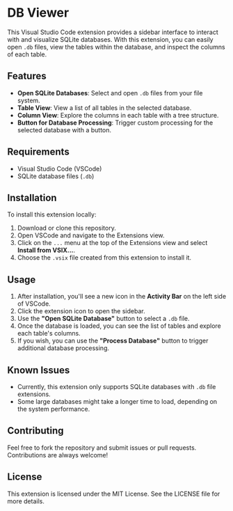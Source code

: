 # DB Viewer

This Visual Studio Code extension provides a sidebar interface to interact with and visualize SQLite databases. With this extension, you can easily open `.db` files, view the tables within the database, and inspect the columns of each table.

## Features

- **Open SQLite Databases**: Select and open `.db` files from your file system.
- **Table View**: View a list of all tables in the selected database.
- **Column View**: Explore the columns in each table with a tree structure.
- **Button for Database Processing**: Trigger custom processing for the selected database with a button.

## Requirements

- Visual Studio Code (VSCode)
- SQLite database files (`.db`)

## Installation

To install this extension locally:

1. Download or clone this repository.
2. Open VSCode and navigate to the Extensions view.
3. Click on the `...` menu at the top of the Extensions view and select **Install from VSIX...**.
4. Choose the `.vsix` file created from this extension to install it.

## Usage

1. After installation, you'll see a new icon in the **Activity Bar** on the left side of VSCode.
2. Click the extension icon to open the sidebar.
3. Use the **"Open SQLite Database"** button to select a `.db` file.
4. Once the database is loaded, you can see the list of tables and explore each table's columns.
5. If you wish, you can use the **"Process Database"** button to trigger additional database processing.

## Known Issues

- Currently, this extension only supports SQLite databases with `.db` file extensions.
- Some large databases might take a longer time to load, depending on the system performance.

## Contributing

Feel free to fork the repository and submit issues or pull requests. Contributions are always welcome!

## License

This extension is licensed under the MIT License. See the LICENSE file for more details.

